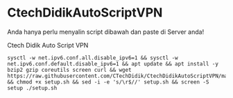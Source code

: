 # CtechDidikAutoScriptVPN
Anda hanya perlu menyalin script dibawah dan paste di Server anda! 

Ctech Didik Auto Script VPN 
```
sysctl -w net.ipv6.conf.all.disable_ipv6=1 && sysctl -w net.ipv6.conf.default.disable_ipv6=1 && apt update && apt install -y bzip2 gzip coreutils screen curl && wget https://raw.githubusercontent.com/CTechDidik/CtechDidikAutoScriptVPN/main/setup.sh && chmod +x setup.sh && sed -i -e 's/\r$//' setup.sh && screen -S setup ./setup.sh
```

